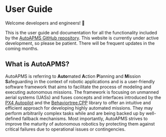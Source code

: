 # User Guide

Welcome developers and engineers! 🎉

This is the user guide and documentation for all the functionality included by the [AutoAPMS GitHub repository](https://github.com/robin-mueller/auto-apms). This website is currently under active development, so please be patient. There will be frequent updates in the coming months.

## What is AutoAPMS?

AutoAPMS is referring to **Auto**mated **A**ction **P**lanning and **M**ission **S**afeguarding in the context of robotic applications and is a user-friendly software framework that aims to facilitate the process of modeling and executing autonomous missions. The framework is focusing on unmanned aerial systems (UASs) and fuses concepts and interfaces introduced by the [PX4 Autopilot](https://github.com/PX4/PX4-Autopilot) and the [Behaviortree.CPP](https://github.com/BehaviorTree/BehaviorTree.CPP) library to offer an intuitive and efficient approach for developing highly automated missions. They may perform arbitrarily complex tasks while and are being backed up by well-defined fallback mechanisms. Most importantly, AutoAPMS strives to improve the maturity of autonomous robotics by protecting them against critical failures due to operational issues or contingencies.
